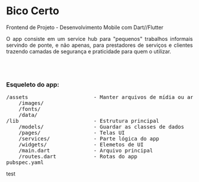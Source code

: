 <h1>Bico Certo</h1>
Frontend de Projeto - Desenvolvimento Mobile com Dart//Flutter
<br>
<p style="text-align: justify;">O app consiste em um service hub para "pequenos" trabalhos informais servindo de ponte, e não apenas, para prestadores de serviços e clientes trazendo camadas de segurança e praticidade para quem o utilizar.</p>
<br>
<br>
<h3>Esqueleto do app:</h3>
<pre>
/assets                     - Manter arquivos de mídia ou arquivos de dados organizados.
    /images/
    /fonts/
    /data/
/lib                        - Estrutura principal
    /models/                - Guardar as classes de dados
    /pages/                 - Telas UI
    /services/              - Parte lógica do app
    /widgets/               - Elemetos de UI
    /main.dart              - Arquivo principal
    /routes.dart            - Rotas do app
pubspec.yaml
</pre> test